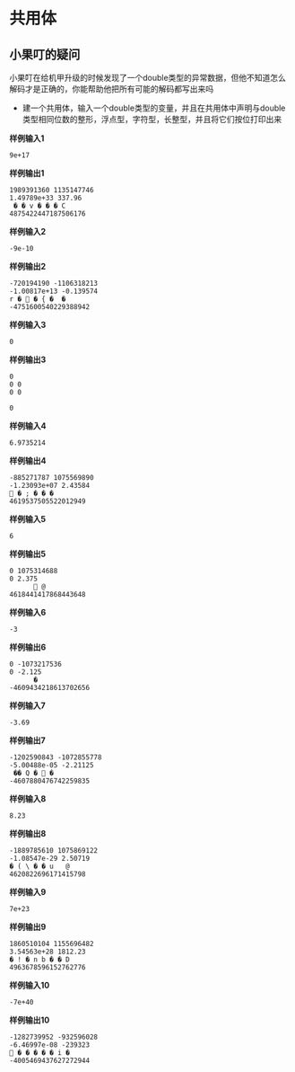 # 共用体
## 小果叮的疑问
小果叮在给机甲升级的时候发现了一个double类型的异常数据，但他不知道怎么解码才是正确的，你能帮助他把所有可能的解码都写出来吗
- 建一个共用体，输入一个double类型的变量，并且在共用体中声明与double类型相同位数的整形，浮点型，字符型，长整型，并且将它们按位打印出来

**样例输入1**
```
9e+17
```
**样例输出1**
```
1989391360 1135147746
1.49789e+33 337.96
 � � v � � � C
4875422447187506176
```
**样例输入2**
```
-9e-10
```
**样例输出2**
```
-720194190 -1106318213
-1.00817e+13 -0.139574
r �  � { �  �
-4751600540229388942
```
**样例输入3**
```
0
```
**样例输出3**
```
0
0 0
0 0

0
```
**样例输入4**
```
6.9735214
```
**样例输出4**
```
-885271787 1075569890
-1.23093e+07 2.43584
 � ; � � �
4619537505522012949
```
**样例输入5**
```
6
```
**样例输出5**
```
0 1075314688
0 2.375
       @
4618441417868443648
```
**样例输入6**
```
-3
```
**样例输出6**
```
0 -1073217536
0 -2.125
      �
-4609434218613702656
```
**样例输入7**
```
-3.69
```
**样例输出7**
```
-1202590843 -1072855778
-5.00488e-05 -2.21125
 �� Q �  �
-4607880476742259835
```
**样例输入8**
```
8.23
```
**样例输出8**
```
-1889785610 1075869122
-1.08547e-29 2.50719
� ( \ � � u   @
4620822696171415798
```
**样例输入9**
```
7e+23
```
**样例输出9**
```
1860510104 1155696482
3.54563e+28 1812.23
� ! � n b � � D
4963678596152762776
```
**样例输入10**
```
-7e+40
```
**样例输出10**
```
-1282739952 -932596028
-6.46997e-08 -239323
 � � � � � i �
-4005469437627272944
```

